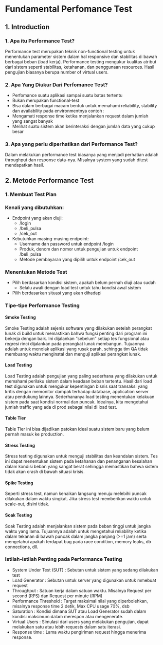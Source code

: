 # Fundamental Perfomance Test

## 1. Introduction

### 1. Apa itu Performance Test?
Performance test merupakan teknik non-functional testing untuk menentukan parameter sistem dalam hal responsive dan stabilitas di bawah berbagai beban (load kerja). Performance testing mengukur kualitas atribut dari sistem seperti stabilitas, ketahanan, dan penggunaan resources. Hasil pengujian biasanya berupa number of virtual users.

### 2. Apa Yang Diukur Dari Perfomance Test?
- Perfomance suatu aplikasi sampai suatu batas tertentu
- Bukan merupakan functional-test
- Bisa dalam berbagai macam bentuk untuk memahami reliability, stability dan availability pada environmentnya
  contoh :
- Mengamati response time ketika menjalankan request dalam jumlah yang sangat banyak
- Melihat suatu sistem akan berinteraksi dengan jumlah data yang cukup besar

### 3. Apa yang perlu diperhatikan dari Performance Test?
Dalam melakukan performance test biasanya yang menjadi perhatian adalah throughput dan response data-nya. Misalnya system yang sudah ditest mendapatkan hasil.

## 2. Metode Performance Test

### 1. Membuat Test Plan
### Kenali yang dibutuhkan:
- Endpoint yang akan diuji:
  - /login
  - /beli_pulsa
  - /cek_out
- Kebutuhkan masing-masing endpoint:
  - Username dan password untuk endpoint /login
  - Produk, denom dan nomor untuk pengujian untuk endpoint /beli_pulsa
  - Metode pembayaran yang dipilih untuk endpoint /cek_out

### Menentukan Metode Test

- Pilih berdasarkan kondisi sistem, apakah belum pernah diuji atau sudah
  - Selalu awali dengan load test untuk tahu kondisi awal sistem
- Pilih berdasarkan situasi yang akan dihadapi

### Tipe-tipe Performance Testing

#### Smoke Testing

Smoke Testing adalah sejenis software yang dilakukan setelah perangkat lunak di build untuk memastikan bahwa fungsi penting dari program ini bekerja dengan baik. Ini dijalankan “sebelum” setiap tes fungsional atau regresi rinci dijalankan pada perangkat lunak membangun. Tujuannya adalah untuk menolak aplikasi yang rusak parah, sehingga tim QA tidak membuang waktu menginstal dan menguji aplikasi perangkat lunak.

#### Load Testing

Load Testing adalah pengujian yang paling sederhana yang dilakukan untuk memahami perilaku sistem dalam keadaan beban tertentu. Hasil dari load test digunakan untuk mengukur kepentingan bisnis saat transaksi yang kritis dengan memonitor dampak terhadap database, application server atau pendukung lainnya.
Sederhananya load testing menentukan kelakuan sistem pada saat kondisi normal dan puncak. Idealnya, kita mengetahui jumlah traffic yang ada di prod sebagai nilai di load test.

#### Table Tier

Table Tier ini bisa dijadikan patokan ideal suatu sistem baru yang belum pernah masuk ke production.

#### Stress Testing

Stress testing digunakan untuk menguji stabilitas dan keandalan sistem. Tes ini dapat menentukan sistem pada ketahanan dan penanganan kesalahan dalam kondisi beban yang sangat berat sehingga memastikan bahwa sistem tidak akan crash di bawah situasi krisis.

#### Spike Testing

Seperti stress test, namun kenaikan langsung menuju melebihi puncak dilakukan dalam waktu singkat. Jika stress test memberikan waktu untuk scale-out, disini tidak.

#### Soak Testing

Soak Testing adalah menjalankan sistem pada beban tinggi untuk jangka waktu yang lama. Tujuannya adalah untuk mengetahui reliability ketika dalam tekanan di bawah puncak dalam jangka panjang (>=1 jam) serta mengetahui apakah terdapat bug pada race condition, memory leaks, db connections, dll.

### Istilah-istilah Penting pada Performance Testing

- System Under Test (SUT) : Sebutan untuk sistem yang sedang dilakukan test
- Load Generator : Sebutan untuk server yang digunakan untuk mmebuat request
- Throughput : Satuan kerja dalam satuan waktu. Misalnya Request per second (RPS) dan Request per minute (RPM)
- Performance Threshold : Target maksimal nilai yang diperbolehkan, misalnya response time 2 detik, Max CPU usage 70%, dsb
- Saturation : Kondisi dimana SUT atau Load Generator sudah dalam kondisi maksimum dalam merespon atau mengenerate.
- Virtual Users : Simulasi dari users yang melakukan pengujian, dapat melakukan satu atau lebih requests dalam satu iterasi.
- Response time : Lama waktu pengiriman request hingga menerima response.
